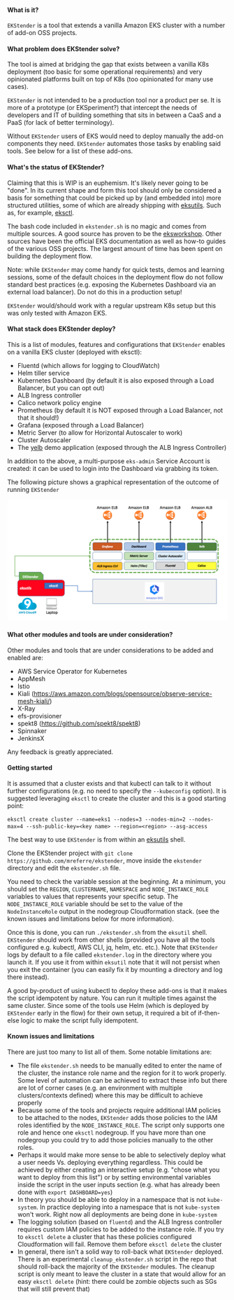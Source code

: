 #### What is it?

`EKStender` is a tool that extends a vanilla Amazon EKS cluster with a number of add-on OSS projects.

#### What problem does EKStender solve?

The tool is aimed at bridging the gap that exists between a vanilla K8s deployment (too basic for some operational requirements) and very opinionated platforms built on top of K8s (too opinionated for many use cases).

`EKStender` is not intended to be a production tool nor a product per se. It is more of a prototype (or EKSperiment?) that intercept the needs of developers and IT of building something that sits in between a CaaS and a PaaS (for lack of better terminology). 

Without `EKStender` users of EKS would need to deploy manually the add-on components they need. `EKStender` automates those tasks by enabling said tools. See below for a list of these add-ons.  

#### What's the status of EKStender?

Claiming that this is WIP is an euphemism. It's likely never going to be "done". In its current shape and form this tool should only be considered a basis for something that could be picked up by (and embedded into) more structured utilities, some of which are already shipping with [eksutils](https://github.com/mreferre/eksutils). Such as, for example, [eksctl](https://github.com/weaveworks/eksctl). 

The bash code included in `ekstender.sh` is no magic and comes from multiple sources. A good source has proven to be the [eksworkshop](https://eksworkshop.com/). Other sources have been the official EKS documentation as well as how-to guides of the various OSS projects. The largest amount of time has been spent on building the deployment flow. 

Note: while `EKStender` may come handy for quick tests, demos and learning sessions, some of the default choices in the deployment flow do not follow standard best practices (e.g. exposing the Kubernetes Dashboard via an external load balancer). Do not do this in a production setup! 

`EKStender` would/should work with a regular upstream K8s setup but this was only tested with Amazon EKS. 

#### What stack does EKStender deploy?

This is a list of modules, features and configurations that `EKStender` enables on a vanilla EKS cluster (deployed with eksctl):

-  Fluentd (which allows for logging to CloudWatch)
-  Helm tiller service
-  Kubernetes Dashboard (by default it is also exposed through a Load Balancer, but you can opt out)
-  ALB Ingress controller 
-  Calico network policy engine  
-  Prometheus (by default it is NOT exposed through a Load Balancer, not that it should!)
-  Grafana (exposed through a Load Balancer)
-  Metric Server (to allow for Horizontal Autoscaler to work)
-  Cluster Autoscaler 
-  The [yelb](https://github.com/mreferre/yelb) demo application (exposed through the ALB Ingress Controller)

In addition to the above, a multi-purpose `eks-admin` Service Account is created: it can be used to login into the Dashboard via grabbing its token. 

The following picture shows a graphical representation of the outcome of running `EKStender`

![Ekstender](ekstender.png)

#### What other modules and tools are under consideration?

Other modules and tools that are under considerations to be added and enabled are:

- AWS Service Operator for Kubernetes
- AppMesh 
- Istio
- Kiali (https://aws.amazon.com/blogs/opensource/observe-service-mesh-kiali/)
- X-Ray
- efs-provisioner 
- spekt8 (https://github.com/spekt8/spekt8) 
- Spinnaker
- JenkinsX 

Any feedback is greatly appreciated.

#### Getting started

It is assumed that a cluster exists and that kubectl can talk to it without further configurations (e.g. no need to specify the `--kubeconfig` option). It is suggested leveraging `eksctl` to create the cluster and this is a good starting point:
```
eksctl create cluster --name=eks1 --nodes=3 --nodes-min=2 --nodes-max=4 --ssh-public-key=<key name> --region=<region> --asg-access
```

The best way to use `EKStender` is from within an [eksutils](https://github.com/mreferre/eksutils) shell. 

Clone the EKStender project with `git clone https://github.com/mreferre/ekstender`, move inside the `ekstender` directory and edit the `ekstender.sh` file. 

You need to check the variable session at the beginning. At a minimum, you should set the `REGION`, `CLUSTERNAME`, `NAMESPACE` and `NODE_INSTANCE_ROLE` variables to values that represents your specific setup. The `NODE_INSTANCE_ROLE` variable should be set to the value of the `NodeInstanceRole` output in the nodegroup Cloudformation stack. (see the known issues and limitations below for more information).

Once this is done, you can run `./ekstender.sh` from the `eksutil` shell. `EKStender` should work from other shells (provided you have all the tools configured e.g. kubectl, AWS CLI, jq, helm, etc. etc.). Note that `EKStender` logs by default to a file called `ekstender.log` in the directory where you launch it. If you use it from within `eksutil` note that it will not persist when you exit the container (you can easily fix it by mounting a directory and log there instead).

A good by-product of using kubectl to deploy these add-ons is that it makes the script idempotent by nature. You can run it multiple times against the same cluster. Since some of the tools use Helm (which is deployed by `EKStender` early in the flow) for their own setup, it required a bit of if-then-else logic to make the script fully idempotent. 

#### Known issues and limitations

There are just too many to list all of them. Some notable limitations are:

- The file `ekstender.sh` needs to be manually edited to enter the name of the cluster, the instance role name and the region for it to work properly. Some level of automation can be achieved to extract these info but there are lot of corner cases (e.g. an environment with multiple clusters/contexts defined) where this may be difficult to achieve properly
- Because some of the tools and projects require additional IAM policies to be attached to the nodes, `EKStender` adds those policies to the IAM roles identified by the `NODE_INSTANCE_ROLE`. The script only supports one role and hence one `eksctl` nodegroup. If you have more than one nodegroup you could try to add those policies manually to the other roles. 
- Perhaps it would make more sense to be able to selectively deploy what a user needs Vs. deploying everything regardless. This could be achieved by either creating an interactive setup (e.g. "chose what you want to deploy from this list") or by setting environmental variables inside the script in the user inputs section (e.g. what has already been done with `export DASHBOARD=yes`)
- In theory you should be able to deploy in a namespace that is not `kube-system`. In practice deploying into a namespace that is not `kube-system` won't work. Right now all deployments are being done in `kube-system`
- The logging solution (based on `fluentd`) and the ALB Ingress controller requires custom IAM policies to be added to the instance role. If you try to `eksctl delete` a cluster that has these policies configured Cloudformation will fail. Remove them before  `eksctl delete` the cluster 
- In general, there isn't a solid way to roll-back what `EKStender` deployed. There is an experimental `cleanup_ekstender.sh` script in the repo that should roll-back the majority of the `EKStender` modules. The cleanup script is only meant to leave the cluster in a state that would allow for an easy `eksctl delete` (hint: there could be zombie objects such as SGs that will still prevent that) 


